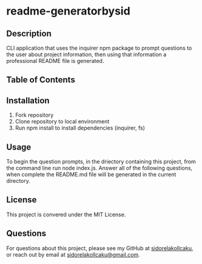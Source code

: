 
# readme-generatorbysid
## Description
CLI application that uses the inquirer npm package to prompt questions to the user about project information, then using that information a professional README file is generated.
## Table of Contents

## Installation
1. Fork repository
2. Clone repository to local environment
3. Run npm install to install dependencies (inquirer, fs)

## Usage
To begin the question prompts, in the driectory containing this project, from the command line run node index.js. Answer all of the following questions, when complete the README.md file will be generated in the current directory.  

## License
This project is convered under the MIT License.

## Questions
For questions about this project, please see my GitHub at [sidorelakollcaku](https://github.com/sidorelakollcaku), or reach out by email at sidorelakollcaku@gmail.com.
